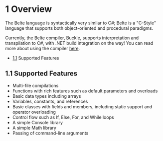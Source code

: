 # 1 Overview

The Belte language is syntactically very similar to C#; Belte is a "C-Style" language that supports both object-oriented
and procedural paradigms.

Currently, the Belte compiler, Buckle, supports interpretation and transpilation to C#, with .NET build integration on
the way! You can read more about using the compiler [here](../Buckle.md).

- [1.1](#11-supported-features) Supported Features

## 1.1 Supported Features

- Multi-file compilations
- Functions with rich features such as default parameters and overloads
- Basic data types including arrays
- Variables, constants, and references
- Basic classes with fields and members, including static support and operator overloading
- Control flow such as If, Else, For, and While loops
- A simple Console library
- A simple Math library
- Passing of command-line arguments
